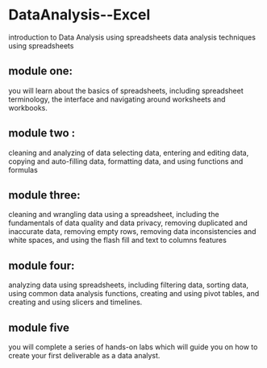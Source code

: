 # DataAnalysis--Excel
introduction to Data Analysis using spreadsheets
data analysis techniques using spreadsheets
## module one: 
you will learn about the basics
of spreadsheets, including spreadsheet terminology, the interface and navigating around worksheets
and workbooks.

## module two  : 
cleaning and analyzing of data
selecting
data, entering and editing data, copying and auto-filling data, formatting data, and using
functions and formulas

## module three: 
cleaning and wrangling data using a spreadsheet, including the fundamentals of data quality and data
privacy, removing duplicated and inaccurate data, removing empty rows, removing data inconsistencies
and white spaces, and using the flash fill and text to columns features

## module four: 
analyzing data using spreadsheets, including filtering data, sorting data, using common data analysis
functions, creating and using pivot tables, and creating and using slicers and timelines.

## module five
you will complete a series of hands-on labs which will guide you on how to create your first
deliverable as a data analyst.
